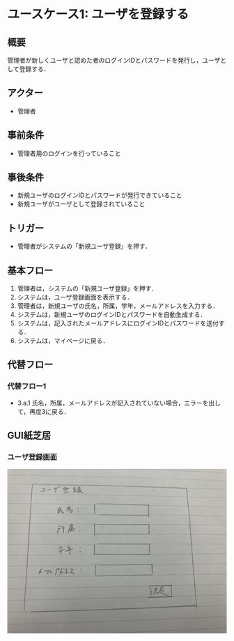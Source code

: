 # ユースケース1: ユーザを登録する

## 概要
管理者が新しくユーザと認めた者のログインIDとパスワードを発行し，ユーザとして登録する．

## アクター
* 管理者

## 事前条件
* 管理者用のログインを行っていること

## 事後条件
* 新規ユーザのログインIDとパスワードが発行できていること
* 新規ユーザがユーザとして登録されていること

## トリガー
* 管理者がシステムの「新規ユーザ登録」を押す．

## 基本フロー
1. 管理者は，システムの「新規ユーザ登録」を押す．
2. システムは，ユーザ登録画面を表示する．
3. 管理者は，新規ユーザの氏名，所属，学年，メールアドレスを入力する．
4. システムは，新規ユーザのログインIDとパスワードを自動生成する．
5. システムは，記入されたメールアドレスにログインIDとパスワードを送付する．
6. システムは，マイページに戻る．

## 代替フロー
### 代替フロー1
* 3.a.1  氏名，所属，メールアドレスが記入されていない場合，エラーを出して，再度3に戻る．

## GUI紙芝居
### ユーザ登録画面
<img src="touroku2.png">